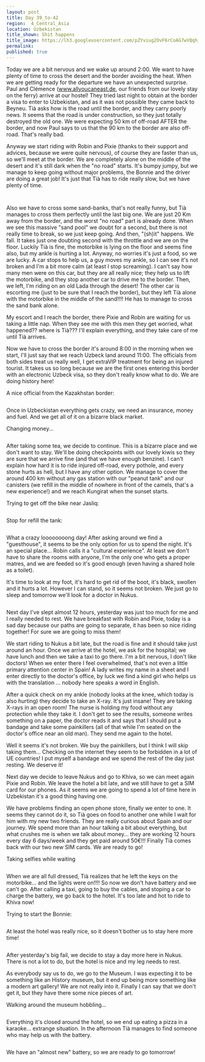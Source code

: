 ```yaml
---
layout: post
title: Day 39_to-42
region:  4_Central_Asia
location: Uzbekistan
title_shown: Shit happens
title_image: https://lh3.googleusercontent.com/pZYviug2OvF6rCoAG7wVQqh_Z7EgywrE9KgaVVAghq6AWlBwdVNLNmiqLNjugNN3OuaaoriS31K4yOsK7ltmTOQjqX-MEekAOEiKNWb63J_cSCusW7LpAUWz4h4QshJQZPUhk6PqdPj1q0tYi0RW6mKt25UoQJpEx74U_HxNgzIVUUBq7PbFp1sfgicXLH5XZSdzYqYy9QAUq5taqVIw5zkqzywPmAz1NY0HH2m4Y58mEs0JtXfo_iKEa2Y17OFnvDEs4rmFKOlj7kTnbscKCZq2XS4tO_vxA6tcjDh4Qp-ZhAgba3_Q9tMZFX14cNUXmnR-5YuT0obrB4ldt9sLvZOufhcQ4sglIfxOpB7ZszVN5RmOsdZTYmwniUAKiVa76tEUHhEjCiEMQZ6Oc2i2-QHEA5StY67owi7hIarJKNo2JUT7XvTO28Dk-xBiJ-LW23escygg6zqwdkf7tqk0pplJ6jSLB1aYRZeLPbhoEqGzoK1qibMb5717j5OIzqPCB0dEKTHx8WWWkt2PIsfeIufN88bie72WTuNOA6m0lar89NTMEcEiJfpRgMCstD2OwuabHEc39NG0RWECMW_DNzFKyyDMYmk6n7GTQfGp54xvymYZDDpwZscvmNBo77cyw55yzTppWefDdPkpuub-ZJP6ZIkwyQaz5QOL8YHecBhO7Z29j0OtQOmdUk08xN5hxNlVmU-DmN0u6-ES2Uk=w836-h627-no
permalink: 
published: true
---
```


Today we are a bit nervous and we wake up around 2:00. We want to have plenty of time to cross the desert and the border avoiding the heat. When we are getting ready for the departure we have an unexpected surprise. Paul and Clémence (www.allyoucaneast.de, our friends from our lovely stay on the ferry) arrive at our hostel! They tried last night to obtain at the border a visa to enter to Uzbekistan, and as it was not possible they came back to Beyneu. Tià asks how is the road until the border, and they carry poorly news. It seems that the road is under construction, so they just totally destroyed the old one. We were expecting 50 km of off-road AFTER the border, and now Paul says to us that the 90 km to the border are also off-road. That's really bad.

Anyway we start riding with Robin and Pixie (thanks to their support and advices, because we were quite nervous), of course they are faster than us, so we'll meet at the border. We are completely alone on the middle of the desert and it's still dark when the "no road" starts. It's bumpy jumpy, but we manage to keep going without major problems, the Bonnie and the driver are doing a great job! It's just that Tià has to ride really slow, but we have plenty of time.

<p><a
href="https://lh3.googleusercontent.com/1M2qNEjq7X33EJfsD4CYU9j160gaocX9dBNBGdCRxNXBqNOG9KlCKdblKQfZULr7Psx7KrgdB8mVqckjiSHC-5XxJZHuQGTdWVOvi8hOvkpuJfTxwXzG0LGsTbrucwn-rkEFPt-e5qgDeN6YnxQTRfdyWf3_EO_GC3OP9kbM1CVR1UUwnr-ls_0XgGf6tRFHU8Axy5htjclAkVz_XO7-XYQayBxA7_vaEULZRVJ9YlQ6UzM-llrX3VyKBBqltef4YWTc2Zohxg0xHjcUctVpEdUqSINn6Njmg2yKx8mItTUDxIgAkNomyLoif1QN7CEowSarc44flgs9vCCpNXig_nC8D5h6ftAUItRIpgUSpLEOd1xRL4HIq68Sdefae1u2z1xHA8ErJiUSD2vh4tG2tKXAu0Kf5AhLNCG_J0nDOASCfBUsSqnhXHFqy5iYF42Aton7sleoCKavKUzuM4DCUwRVXQUqu9kGg-QJcuQ3cJpSg_cH2PcvyS8N-L_ob3o4yonSN5FQQ1lHQa6I9O-TujFTzjSvC2Aq_Rmem3dOF2viKy4uXCss4RJC9wPFvxh2vJnP9CYlKXwoQ2MCjGNFlV0dg_Vcmkw0G2uSBnBefS8xGHHKrUWQOPcTpq34i7hDYIz_gEDmv-aJgNC6G79GGLOeJqaSmx1clw=w1052-h789-no"><img 
src="https://lh3.googleusercontent.com/1M2qNEjq7X33EJfsD4CYU9j160gaocX9dBNBGdCRxNXBqNOG9KlCKdblKQfZULr7Psx7KrgdB8mVqckjiSHC-5XxJZHuQGTdWVOvi8hOvkpuJfTxwXzG0LGsTbrucwn-rkEFPt-e5qgDeN6YnxQTRfdyWf3_EO_GC3OP9kbM1CVR1UUwnr-ls_0XgGf6tRFHU8Axy5htjclAkVz_XO7-XYQayBxA7_vaEULZRVJ9YlQ6UzM-llrX3VyKBBqltef4YWTc2Zohxg0xHjcUctVpEdUqSINn6Njmg2yKx8mItTUDxIgAkNomyLoif1QN7CEowSarc44flgs9vCCpNXig_nC8D5h6ftAUItRIpgUSpLEOd1xRL4HIq68Sdefae1u2z1xHA8ErJiUSD2vh4tG2tKXAu0Kf5AhLNCG_J0nDOASCfBUsSqnhXHFqy5iYF42Aton7sleoCKavKUzuM4DCUwRVXQUqu9kGg-QJcuQ3cJpSg_cH2PcvyS8N-L_ob3o4yonSN5FQQ1lHQa6I9O-TujFTzjSvC2Aq_Rmem3dOF2viKy4uXCss4RJC9wPFvxh2vJnP9CYlKXwoQ2MCjGNFlV0dg_Vcmkw0G2uSBnBefS8xGHHKrUWQOPcTpq34i7hDYIz_gEDmv-aJgNC6G79GGLOeJqaSmx1clw=w1052-h789-no" class="oversize" alt=""></a></p>

<p><a
href="https://lh3.googleusercontent.com/G_ar8bSRL03slUb7eEfeSmTp4UvTMAbWi31iuKgEa83MyuFKtIA0ujlaBHQmN2VClwwjTQOtFoT0Mc-fN6LlbzPhQuMkRtsVQVh95sNVlrbz6zFuzVOEa06JvlbbfwCyj7uCEBpjjuT6cBFXU6AcGo8OEZb4a_hxWIbYbrGphuS31_wdwXQrxyLLz2ysTXbdI32teRk8FlwYNjC7WaPnGoBECdwdmxSAhjC6-YKWbpriyiXHL0axkpjf17_F92JGkLRR94xbUooDRr5b-D-gCbIzakvcIR7-RuoX605M_crg1tetv0MT_xxGV4qV6rIGGI9r-lekZqqUq3aEp0T125uwmiolN1hYYnK9TubduGZK0_bPi2ZbaDdhvCTwNXRWvIEJ-jxSUBgjiAa4Im4m_FStllL30tbwhu6ToZt_zqv9qdiOhEsJ54CEIdsJy7ihgAlppsYTsCdQayO2nmt01Y3iShIcVSpXffZtCwDHlVovQoz2YTH11kgWzo-oW94lYkuC7W8nuQ8NOjMoL3GIqtpqGfWx0_mOBgVu3f47O4ldbK59N7H9ShJ7e1vUbXaiepvGz34tMuBeAaivGrZEdwpVlOwtd5q7SsPFaiGLn5OkJ-TSeCk6HdwdO5t47QdjfUxCkJWKD65XkCx00MBrEEf9YzKTqOgvuA=w1052-h789-no"><img 
src="https://lh3.googleusercontent.com/G_ar8bSRL03slUb7eEfeSmTp4UvTMAbWi31iuKgEa83MyuFKtIA0ujlaBHQmN2VClwwjTQOtFoT0Mc-fN6LlbzPhQuMkRtsVQVh95sNVlrbz6zFuzVOEa06JvlbbfwCyj7uCEBpjjuT6cBFXU6AcGo8OEZb4a_hxWIbYbrGphuS31_wdwXQrxyLLz2ysTXbdI32teRk8FlwYNjC7WaPnGoBECdwdmxSAhjC6-YKWbpriyiXHL0axkpjf17_F92JGkLRR94xbUooDRr5b-D-gCbIzakvcIR7-RuoX605M_crg1tetv0MT_xxGV4qV6rIGGI9r-lekZqqUq3aEp0T125uwmiolN1hYYnK9TubduGZK0_bPi2ZbaDdhvCTwNXRWvIEJ-jxSUBgjiAa4Im4m_FStllL30tbwhu6ToZt_zqv9qdiOhEsJ54CEIdsJy7ihgAlppsYTsCdQayO2nmt01Y3iShIcVSpXffZtCwDHlVovQoz2YTH11kgWzo-oW94lYkuC7W8nuQ8NOjMoL3GIqtpqGfWx0_mOBgVu3f47O4ldbK59N7H9ShJ7e1vUbXaiepvGz34tMuBeAaivGrZEdwpVlOwtd5q7SsPFaiGLn5OkJ-TSeCk6HdwdO5t47QdjfUxCkJWKD65XkCx00MBrEEf9YzKTqOgvuA=w1052-h789-no" class="oversize" alt=""></a></p>

Also we have to cross some sand-banks, that's not really funny, but Tià manages to cross them perfectly until the last big one. We are just 20 Km away from the border, and the worst "no road" part is already done. When we see this massive "sand pool" we doubt for a second, but there is not really time to break, so we just keep going. And then, "(sh)it" happens. We fall. It takes just one doubting second with the throttle and we are on the floor. Luckily Tià is fine, the motorbike is lying on the floor and seems fine also, but my ankle is hurting a lot. Anyway, no worries it's just a food, so we are lucky. A car stops to help us, a guy moves my ankle, so I can see it's not broken and I'm a bit more calm (at least I stop screaming). I can't say how many men were on this car, but they are all really nice; they help us to lift the motorbike, and they stop another car to drive me to the border. Then, we left, I'm riding on an old Lada through the desert! The other car is escorting me (just to be sure that I reach the border), but they left Tià alone with the motorbike in the middle of the sand!!!! He has to manage to cross the sand bank alone.

My escort and I reach the border, there Pixie and Robin are waiting for us taking a little nap. When they see me with this men they get worried, what happened?? where is Tià??? I'll explain everything, and they take care of me until Tià arrives. 

Now we have to cross the border it's around 8:00 in the morning when we start, I'll just say that we reach Uzbeck land around 11:00. The officials from both sides treat us really well, I get extraVIP treatment for being an injured tourist. It takes us so long because we are the first ones entering this border with an electronic Uzbeck visa, so they don't really know what to do. We are doing history here!

A nice official from the Kazakhstan border:

<p><a
href="https://lh3.googleusercontent.com/fWauJAIeteCSxynltsIX0cPC2TeaXQyKgvqRKsc_4HkiHpDJcOYgjxeJSbp-OUSIuE2GlLh5oR-KH_kIzPJDToF3dsrPF3cRVNnmPTCL1VMUsL0v9Xna6T9xyqMWlnJjOvzjXFvT1kQstr6yXNOMNUJYqf3dzQoMPsovBtA5w0pnFK95lH81Fcukp_Ai5YhOQS6YpRHkngDhxrlpigQ2kwabqBezn3Nm0UDA7i7vjs1TFsBJV0p4sKrV165-Rgse0nMlsgvWITiKahIiN8c0SGOBbl6aArG4QprtfIuAxuL2dUu9mN9uRlcC8Sgnut4c3QonUGoSgoMOFvNUXKJll2mRC4ITrPLN00pNa-FTtT0ZrYG35lDYfVuq9FNUVCvrPIDGSIkxI06m41gUPTN7_YCXX1LNQJ7vWmW178rgfoTwC9PLkKhzo7CiCm-F_QFbHAv7wsxKaum0OADjUpo0GuIGuMeM03T4WB8e71TOkoEZIReXBfUvQwc_JQqPvUIycffiWlBM-b9x_y3TJodj1AfUb6dRNCLm6jVgnyeHIkbgp6fSa3IZW_w-80TyTA2StQPVE4Lk1TkfN0D6_bBo7m2KZYz3n9dH6-0RdMAYRnxsP4BILNUKBkNvxwSiPVK8INtlpI6bBoqiA9tXtyjSXVNl3CuYdMTSVA=w640-h480-no"><img 
src="https://lh3.googleusercontent.com/fWauJAIeteCSxynltsIX0cPC2TeaXQyKgvqRKsc_4HkiHpDJcOYgjxeJSbp-OUSIuE2GlLh5oR-KH_kIzPJDToF3dsrPF3cRVNnmPTCL1VMUsL0v9Xna6T9xyqMWlnJjOvzjXFvT1kQstr6yXNOMNUJYqf3dzQoMPsovBtA5w0pnFK95lH81Fcukp_Ai5YhOQS6YpRHkngDhxrlpigQ2kwabqBezn3Nm0UDA7i7vjs1TFsBJV0p4sKrV165-Rgse0nMlsgvWITiKahIiN8c0SGOBbl6aArG4QprtfIuAxuL2dUu9mN9uRlcC8Sgnut4c3QonUGoSgoMOFvNUXKJll2mRC4ITrPLN00pNa-FTtT0ZrYG35lDYfVuq9FNUVCvrPIDGSIkxI06m41gUPTN7_YCXX1LNQJ7vWmW178rgfoTwC9PLkKhzo7CiCm-F_QFbHAv7wsxKaum0OADjUpo0GuIGuMeM03T4WB8e71TOkoEZIReXBfUvQwc_JQqPvUIycffiWlBM-b9x_y3TJodj1AfUb6dRNCLm6jVgnyeHIkbgp6fSa3IZW_w-80TyTA2StQPVE4Lk1TkfN0D6_bBo7m2KZYz3n9dH6-0RdMAYRnxsP4BILNUKBkNvxwSiPVK8INtlpI6bBoqiA9tXtyjSXVNl3CuYdMTSVA=w640-h480-no" class="oversize" alt=""></a></p>

Once in Uzbeckistan everything gets crazy, we need an insurance, money and fuel. And we get all of it on a bizarre black market. 

Changing money...

<p><a
href="https://lh3.googleusercontent.com/u3CdIZZ-8VTKMDj_Od1OIHfH8k8oLmzKMc6tFUz57AF3k36JMFyniS7qyl-1uVpPuJr8vHr2aEzBZ5iefEMXCkH7FFlhCeoAXDYbi-wkfjnYU6CJ_3MBhrAHuH6g0omPmtxrQl8-4-jpl0cMHOaRibBhMzRpve9D8QRPG9dxvowAxFkpEkVcgppwV_gfYkZdgYWyGn3whgFhIbnYiuC1yVOGGa3S_WISKA7Cf6wRqAhct7-8zXLkgJby30y9GU-tyk6T_QZm4yKoLynzt4gcG3h-DsPGngueDaNHGx6XyoB_2gsRhcg-yz0xtO4jwJgU-GAkiOrzfp-hwthqs3pW2EDXfiaU-vzRsCCkPCWf61Fkk9G_DdFwoLMQLtFiqvmM4z6KkljuVJr1HmcmkaSNa63HSy7f1jD8BAXR2PqAUhrJLJ5UP4P8EA2CdDmLy38Lyp6ah1U6Mxn53TikDS1PRJCbYPhj7jMw4PfUE_xTkfnoGj4ppCND6jcMyox7fh0qaXcv4NiHgGNcI7XWBe7PeDMajHqxJEPLbhAoetpfsDNms95KjrL8WY7jOaCIzbZU6WlOPfSd8dIkASzT_-PmvxmdU_FAlZyFvdP3pnj-LMi43RaaZELwizdMTLOijDElDZCpjs0cfNjzPYdSD--0cjYdLLIvc0uQ1g=w840-h630-no"><img 
src="https://lh3.googleusercontent.com/u3CdIZZ-8VTKMDj_Od1OIHfH8k8oLmzKMc6tFUz57AF3k36JMFyniS7qyl-1uVpPuJr8vHr2aEzBZ5iefEMXCkH7FFlhCeoAXDYbi-wkfjnYU6CJ_3MBhrAHuH6g0omPmtxrQl8-4-jpl0cMHOaRibBhMzRpve9D8QRPG9dxvowAxFkpEkVcgppwV_gfYkZdgYWyGn3whgFhIbnYiuC1yVOGGa3S_WISKA7Cf6wRqAhct7-8zXLkgJby30y9GU-tyk6T_QZm4yKoLynzt4gcG3h-DsPGngueDaNHGx6XyoB_2gsRhcg-yz0xtO4jwJgU-GAkiOrzfp-hwthqs3pW2EDXfiaU-vzRsCCkPCWf61Fkk9G_DdFwoLMQLtFiqvmM4z6KkljuVJr1HmcmkaSNa63HSy7f1jD8BAXR2PqAUhrJLJ5UP4P8EA2CdDmLy38Lyp6ah1U6Mxn53TikDS1PRJCbYPhj7jMw4PfUE_xTkfnoGj4ppCND6jcMyox7fh0qaXcv4NiHgGNcI7XWBe7PeDMajHqxJEPLbhAoetpfsDNms95KjrL8WY7jOaCIzbZU6WlOPfSd8dIkASzT_-PmvxmdU_FAlZyFvdP3pnj-LMi43RaaZELwizdMTLOijDElDZCpjs0cfNjzPYdSD--0cjYdLLIvc0uQ1g=w840-h630-no" class="oversize" alt=""></a></p>

After taking some tea, we decide to continue. This is a bizarre place and we don't want to stay. We'll be doing checkpoints with our lovely kiwis so they are sure that we arrive fine (and that we have enough benzine). I can't explain how hard it is to ride injured off-road, every pothole, and every stone hurts as hell, but I have any other option. We manage to cover the around 400 km without any gas station with our "peanut tank" and our canisters (we refill in the middle of nowhere in front of the camels, that's a new experience!) and we reach Kungirat when the sunset starts.

Trying to get off the bike near Jasliq:

<p><a
href="https://lh3.googleusercontent.com/Tmae8pWJLiRoBJlTqEzguFQ4qGVapnjVuf2fLlMufxX4QebBAtAhb-u1aDE4pqu4GnWJZKqIFOyOYQfs3FsNnAb3_zjJxYtyhnTSvV_a-RL0R_oF9G0iYM9Asr-BIQVpstpJXHEnh9UU-xuD_GX0qA2d73d1jJIk-Q6wpuZheJTQWJFhONJOtz770Rz4rQTxH0J5LeZTRGB35S8l0quLdI7Ww3Qx0IrhSdLthvm6uVMeaAdYcJWjCa7QKa3wH77HXJVvu1UIY-fcEKnJwz48m4px48Qnz_OKzv5YmJtRUYmbFfyRqSSlkUnGWgdtu_Uew-rMIWClH5y2wI_3W4on-TZHU94aZLrpBW5l_EH8-iwKbur7lFr1_BLsOGnNyaCgnrkCmSC83eXfdAcmcKETI-gaxjYxyfdWOxcdkvNNsPhD0BKk0a4oEr33sUUlyYpIV9hwHbYYt5P3LIPxOBEvFFhtCZH9EnUCMAERKDbepily1ExyuB4VkgDeatQ5pcjJ0FWAecrjorDcUVEMCVh38VZpPfuAfmSvvwluG0Tpx0AXqQH3IWuN5oq2NGdvJfPH-h5P6yyxEaqa3Hp9y35TKaTEd9PrQFaFsOLqTpZKwYxVYer00GQDaXqhhK9yAzUSMHdzXlNMU65YxCzy7x-RVk_2ELEsTQelbg=w592-h789-no"><img 
src="https://lh3.googleusercontent.com/Tmae8pWJLiRoBJlTqEzguFQ4qGVapnjVuf2fLlMufxX4QebBAtAhb-u1aDE4pqu4GnWJZKqIFOyOYQfs3FsNnAb3_zjJxYtyhnTSvV_a-RL0R_oF9G0iYM9Asr-BIQVpstpJXHEnh9UU-xuD_GX0qA2d73d1jJIk-Q6wpuZheJTQWJFhONJOtz770Rz4rQTxH0J5LeZTRGB35S8l0quLdI7Ww3Qx0IrhSdLthvm6uVMeaAdYcJWjCa7QKa3wH77HXJVvu1UIY-fcEKnJwz48m4px48Qnz_OKzv5YmJtRUYmbFfyRqSSlkUnGWgdtu_Uew-rMIWClH5y2wI_3W4on-TZHU94aZLrpBW5l_EH8-iwKbur7lFr1_BLsOGnNyaCgnrkCmSC83eXfdAcmcKETI-gaxjYxyfdWOxcdkvNNsPhD0BKk0a4oEr33sUUlyYpIV9hwHbYYt5P3LIPxOBEvFFhtCZH9EnUCMAERKDbepily1ExyuB4VkgDeatQ5pcjJ0FWAecrjorDcUVEMCVh38VZpPfuAfmSvvwluG0Tpx0AXqQH3IWuN5oq2NGdvJfPH-h5P6yyxEaqa3Hp9y35TKaTEd9PrQFaFsOLqTpZKwYxVYer00GQDaXqhhK9yAzUSMHdzXlNMU65YxCzy7x-RVk_2ELEsTQelbg=w592-h789-no" class="oversize" alt=""></a></p>

Stop for refill the tank:

<p><a
href="https://lh3.googleusercontent.com/cAc5teJLvYKtzChDoCS35qApX623iYiRMyOLZEpqtdvrd0Q5my5IRcEfY4jqA51JO5ZTLvJ64ftbqCs2hmqRjdfACiCjXYQ1_sLM9WYjOMh4ONwSVCxvVXp5NFKme9y3xapMv2C8TDs6FCE8MWGzI3X_SG9Qv7LEVTkBhmq3CYXiUcTcJeikWxMppK2Cv6vMvjmczO7beNp8OfVju8l0DbKS02zCSIs338igkpeunwcBv45mq1yXGLdGGaFwfttjKGZnzTdHxU5SueuBUv_2TOjCi--a-FO9niDzsFEvR76RQHNroCrqWIULbBHb6zcAuQhzV7mMp6qq46zo1XyMHYKeHx5yT3iQBPqJbRwu2EmtD6_B32wjx7n4QDP2DjSjRzREDrHgGzNs7elzJFSI-x93Vf0yL788WKLmTdZJV4hUiNYlGXpBHoYzcPAhZr8F2y8Ey5NOtCIszAPWjawlyEAzrK8Acfy9NmymMW29TD1ELeV6ZkAWa26iBpgPZwWnbUmYXJszjmXcTdSEOOlE6F_bL6Sged-sRjQFtfRmw3gVNUVWPKQibcoLA_U2W5co9jfBcyUueEl0AWqq6twem3ULPRsuPEfnZ_0L5IUqcp5Dy6PZeFBpkO4p9ChYCbHVglTuKt9cbhg7JeC_Dh-00TlTQu9kxBW59g=w591-h788-no"><img 
src="https://lh3.googleusercontent.com/cAc5teJLvYKtzChDoCS35qApX623iYiRMyOLZEpqtdvrd0Q5my5IRcEfY4jqA51JO5ZTLvJ64ftbqCs2hmqRjdfACiCjXYQ1_sLM9WYjOMh4ONwSVCxvVXp5NFKme9y3xapMv2C8TDs6FCE8MWGzI3X_SG9Qv7LEVTkBhmq3CYXiUcTcJeikWxMppK2Cv6vMvjmczO7beNp8OfVju8l0DbKS02zCSIs338igkpeunwcBv45mq1yXGLdGGaFwfttjKGZnzTdHxU5SueuBUv_2TOjCi--a-FO9niDzsFEvR76RQHNroCrqWIULbBHb6zcAuQhzV7mMp6qq46zo1XyMHYKeHx5yT3iQBPqJbRwu2EmtD6_B32wjx7n4QDP2DjSjRzREDrHgGzNs7elzJFSI-x93Vf0yL788WKLmTdZJV4hUiNYlGXpBHoYzcPAhZr8F2y8Ey5NOtCIszAPWjawlyEAzrK8Acfy9NmymMW29TD1ELeV6ZkAWa26iBpgPZwWnbUmYXJszjmXcTdSEOOlE6F_bL6Sged-sRjQFtfRmw3gVNUVWPKQibcoLA_U2W5co9jfBcyUueEl0AWqq6twem3ULPRsuPEfnZ_0L5IUqcp5Dy6PZeFBpkO4p9ChYCbHVglTuKt9cbhg7JeC_Dh-00TlTQu9kxBW59g=w591-h788-no" class="oversize" alt=""></a></p>


What a crazy loooooooong day! After asking around we find a "guesthouse", it seems to be the only option for us to spend the night. It's an special place... Robin calls it a "cultural experience". At least we don't have to share the rooms with anyone, I'm the only one who gets a proper matres, and we are feeded so it's good enough (even having a shared hole as a toilet).

It's time to look at my foot, it's hard to get rid of the boot, it's black, swollen and it hurts a lot. However I can stand, so it seems not broken. We just go to sleep and tomorrow we'll look for a doctor in Nukus.

<p><a
href="https://lh3.googleusercontent.com/CnBkJZSv9i8G8qvud0MIR3oLvxIVkhkZuWENvscM-mL7tLAqvoudQdyKGTR-L2sPLCMcJGtDnM8Hx7zYZQROQoOQOklWWJU2RO-tDWE9_y8egmy9o7eWZ0AMmf4Djfpl93-bLR6DsKJvYNNxU9YfIrNiqbrcahNzwYbBRC8fugiOSG0ONYEwfsNwzAs5qqH2kMfQRI2AyM00m3lp767T2ZE-j11GwX53ZnTL9v8JMTaN3wJwzwReyY2Jy3zGVFssTMt9DIWyuRNLdoir0KB4d3lam96cLMf0V3YNpgy2l5tm5eWtA4IofU5F3v8UFqijnUB7C8rWtIT3js-pl_3KZapS__EfenGi6RD6V6kVmSSVaJT-WjKo6UiqrbtHuwd19WN5j9JrHnyKJr0Tc-1S58vD0U30S6NNVvYSfVdM-3-t6Sg-0hdh0-INi8dyRItW8DL3xoVI3vET_WlVIz60uuo7PuBYaabAWinUNLhwmCrX1mCrAYRI24d3qxIqzUDkIna6sUCCwlnTgx6HVbeiBaCeXa-xFnIy0hmKTYPyRDH-agDGEEq8G2ALsdvjoyjKD9ydQD-5p8j8saaCCWns5uyZX4bL-AWvaBILaTmk7nEcjqj4yB1O6vWzQUwcIrZ5_wqyCbXliftkfynNvY5qFgBl0DrbVIsT416H1xvEU-Qx8_KwZSelwVkhxIbgXKKDyGszKkP6R-1l-nT8u4M=w887-h627-no"><img 
src="https://lh3.googleusercontent.com/CnBkJZSv9i8G8qvud0MIR3oLvxIVkhkZuWENvscM-mL7tLAqvoudQdyKGTR-L2sPLCMcJGtDnM8Hx7zYZQROQoOQOklWWJU2RO-tDWE9_y8egmy9o7eWZ0AMmf4Djfpl93-bLR6DsKJvYNNxU9YfIrNiqbrcahNzwYbBRC8fugiOSG0ONYEwfsNwzAs5qqH2kMfQRI2AyM00m3lp767T2ZE-j11GwX53ZnTL9v8JMTaN3wJwzwReyY2Jy3zGVFssTMt9DIWyuRNLdoir0KB4d3lam96cLMf0V3YNpgy2l5tm5eWtA4IofU5F3v8UFqijnUB7C8rWtIT3js-pl_3KZapS__EfenGi6RD6V6kVmSSVaJT-WjKo6UiqrbtHuwd19WN5j9JrHnyKJr0Tc-1S58vD0U30S6NNVvYSfVdM-3-t6Sg-0hdh0-INi8dyRItW8DL3xoVI3vET_WlVIz60uuo7PuBYaabAWinUNLhwmCrX1mCrAYRI24d3qxIqzUDkIna6sUCCwlnTgx6HVbeiBaCeXa-xFnIy0hmKTYPyRDH-agDGEEq8G2ALsdvjoyjKD9ydQD-5p8j8saaCCWns5uyZX4bL-AWvaBILaTmk7nEcjqj4yB1O6vWzQUwcIrZ5_wqyCbXliftkfynNvY5qFgBl0DrbVIsT416H1xvEU-Qx8_KwZSelwVkhxIbgXKKDyGszKkP6R-1l-nT8u4M=w887-h627-no" class="oversize" alt=""></a></p>

Next day I've slept almost 12 hours, yesterday was just too much for me and I really needed to rest. We have breakfast with Robin and Pixie, today is a sad day because our paths are going to separate, it has been so nice riding together! For sure we are going to miss them!

We start riding to Nukus a bit late, but the road is fine and it should take just around an hour. Once we arrive at the hotel, we ask for the hospital; we have lunch and then we take a taxi to go there. I'm a bit nervous, I don't like doctors! When we enter there I feel overwhelmed, that's not even a little primary attention center in Spain! A lady writes my name in a sheet and I enter directly to the doctor's office, by luck we find a kind girl who helps us with the translation ... nobody here speaks a word in English.

After a quick check on my ankle (nobody looks at the knee, which today is also hurting) they decide to take an X-ray. It's just insane! They are taking X-rays in an open room! The nurse is holding my food without any protection while they take it. I don't get to see the results, someone writes something on a paper, the doctor reads it and says that I should put a bandage and take some painkillers (all of that while I'm seated on the doctor's office near an old man). They send me again to the hotel.

Well it seems it's not broken. We buy the painkillers, but I think I will skip taking them... Checking on the internet they seem to be forbidden in a lot of UE countries! I put myself a bandage and we spend the rest of the day just resting. We deserve it!

Next day we decide to leave Nukus and go to Khiva, so we can meet again Pixie and Robin. We leave the hotel a bit late, and we still have to get a SIM card for our phones. As it seems we are going to spend a lot of time here in Uzbekistan it's a good thing having one.

We have problems finding an open phone store, finally we enter to one. It seems they cannot do it, so Tià goes on food to another one while I wait for him with my new two friends. They are really curious about Spain and our journey. We spend more than an hour talking a bit about everything, but what crushes me is when we talk about money... they are working 12 hours every day 6 days/week and they get paid around 50€!!! Finally Tià comes back with our two new SIM cards. We are ready to go!

Taking selfies while waiting

<p><a
href="https://lh3.googleusercontent.com/q0lxIbiyzR67E69H4UTvPZKBckOtSQGhjeySlp2Q7CT7oKCMyNiwlOzVzax-KPDK6eIAvBA-xHDoqz8aIZelGUnRWQFZDcODsnOFkCqCN3gCZrTcX0FxYEllVa2g6aosx7kqH8LZUVK91Ol0CqejuTHjhDqFPL7UcgCsg0Dh5DZLpl6LDYQIZbmURwAjY790m0LfoniW3pme_3BgPhPqejmTBfydr7rhRXqX9SPnVFBaRgiFC-GgdVzwKYWuLTEGoNQuey3qZo7o5iXS3feV-yfmH0smzfFAfCSDo3bv8qFqEjgA1O6GZC3WEXWPSvV3uv7USLoq-LkBave4Yj22MkbbXe33uqg6qVEdUgHUA7pAC0RQtSc6RhVjpSjXWgn5MqlCjGOb1G6_Vry-EP-ZvFwOO8AdHgUURa8_Y36ja-nyegSL5AHaT0GzRlskRGs95caQcnEFRQAPYWH5dYe_AjzipFZRBou4ZINwHglCgVw9izsggXwwZUm6Izh9il0w8_gQyyF7h_VYJsbNdqqlgVHiGGfubnxlcbaeE8N51eQF08-weWv74lgpDKm8vxgN_RihQvD6C_k-gK3Lpe1bRx9VqpLoJpNgQAht0FnizEaTPQpvAUulJqycQ_X_roL5mHna3U7JeeIlj7Rm1WRjX2-PH5mwms5-uw=w1052-h789-no"><img 
src="https://lh3.googleusercontent.com/q0lxIbiyzR67E69H4UTvPZKBckOtSQGhjeySlp2Q7CT7oKCMyNiwlOzVzax-KPDK6eIAvBA-xHDoqz8aIZelGUnRWQFZDcODsnOFkCqCN3gCZrTcX0FxYEllVa2g6aosx7kqH8LZUVK91Ol0CqejuTHjhDqFPL7UcgCsg0Dh5DZLpl6LDYQIZbmURwAjY790m0LfoniW3pme_3BgPhPqejmTBfydr7rhRXqX9SPnVFBaRgiFC-GgdVzwKYWuLTEGoNQuey3qZo7o5iXS3feV-yfmH0smzfFAfCSDo3bv8qFqEjgA1O6GZC3WEXWPSvV3uv7USLoq-LkBave4Yj22MkbbXe33uqg6qVEdUgHUA7pAC0RQtSc6RhVjpSjXWgn5MqlCjGOb1G6_Vry-EP-ZvFwOO8AdHgUURa8_Y36ja-nyegSL5AHaT0GzRlskRGs95caQcnEFRQAPYWH5dYe_AjzipFZRBou4ZINwHglCgVw9izsggXwwZUm6Izh9il0w8_gQyyF7h_VYJsbNdqqlgVHiGGfubnxlcbaeE8N51eQF08-weWv74lgpDKm8vxgN_RihQvD6C_k-gK3Lpe1bRx9VqpLoJpNgQAht0FnizEaTPQpvAUulJqycQ_X_roL5mHna3U7JeeIlj7Rm1WRjX2-PH5mwms5-uw=w1052-h789-no" class="oversize" alt=""></a></p>

When we are all full dressed, Tià realizes that he left the keys on the motorbike... and the lights were on!!!! So now we don't have battery and we can't go. After calling a taxi, going to buy the cables, and stoping a car to charge the battery, we go back to the hotel. It's too late and hot to ride to Khiva now!

Trying to start the Bonnie:

<p><a
href="https://lh3.googleusercontent.com/G0JgDJS8-ev86LsuXYexgktl8N1GTL47t2RF5SDyBBn0Sas443FiRy6xZ_f24iHrzUOQzrS3YUXHatHvCx-tc-TCMY4GMfJ2earjUsr_-5995sYfOnjwvpimF8pNnhYIYIT4j02DRUHFmZMeRmB8FmI3Y_5grNO_C9tIAGypDp5vWsRAyYoN1mDy98xCX9I28R4Pw-nPjYVnUQOY0r9fCfySzKxDj_Ms4_Mv8FpOTTwhBuWFdWR0ii38JbYsyT8Y1iv9LhBJzXdpQDhXswHUGuIDwhMMgE9BQ7XU5zOQkC7vpnqBRmcMkEaLxEMuGdN8LJRLl4qlkC48d7KargXVr7mPJiTPz-aiOHSoy5COcdO2dGKCIdllkr8WZkjCpFLd_KyLTrbPPCPTrC7ydwzH8mDlt90ntQxTFULjsa7PgXeBN3tyI9nwDviLN-2DizWmpUMw-RHjpYi0Y5sFpsiDAbsf0PQ_MXQ4WsxgeLuWLGy-oF9H-Ng3PC2FwoSOpi0Q899DkugwKar0G3SqdxxQNUNOZ8Hlsd1mpXUJ2nD22QYx68Qc-9e9qtfbwo7fcm5D4hz4ubwM5gJbkXCdJ-ZnCt-YnBVORvKEExPV3lxgFEDIUZi01YmZ52jGcGpupef_QvpWBZUmAtdhCM2n826rAjI8jIts-b4Zxg=w1052-h789-no"><img 
src="https://lh3.googleusercontent.com/G0JgDJS8-ev86LsuXYexgktl8N1GTL47t2RF5SDyBBn0Sas443FiRy6xZ_f24iHrzUOQzrS3YUXHatHvCx-tc-TCMY4GMfJ2earjUsr_-5995sYfOnjwvpimF8pNnhYIYIT4j02DRUHFmZMeRmB8FmI3Y_5grNO_C9tIAGypDp5vWsRAyYoN1mDy98xCX9I28R4Pw-nPjYVnUQOY0r9fCfySzKxDj_Ms4_Mv8FpOTTwhBuWFdWR0ii38JbYsyT8Y1iv9LhBJzXdpQDhXswHUGuIDwhMMgE9BQ7XU5zOQkC7vpnqBRmcMkEaLxEMuGdN8LJRLl4qlkC48d7KargXVr7mPJiTPz-aiOHSoy5COcdO2dGKCIdllkr8WZkjCpFLd_KyLTrbPPCPTrC7ydwzH8mDlt90ntQxTFULjsa7PgXeBN3tyI9nwDviLN-2DizWmpUMw-RHjpYi0Y5sFpsiDAbsf0PQ_MXQ4WsxgeLuWLGy-oF9H-Ng3PC2FwoSOpi0Q899DkugwKar0G3SqdxxQNUNOZ8Hlsd1mpXUJ2nD22QYx68Qc-9e9qtfbwo7fcm5D4hz4ubwM5gJbkXCdJ-ZnCt-YnBVORvKEExPV3lxgFEDIUZi01YmZ52jGcGpupef_QvpWBZUmAtdhCM2n826rAjI8jIts-b4Zxg=w1052-h789-no" class="oversize" alt=""></a></p>

At least the hotel was really nice, so it doesn't bother us to stay here more time!

<p><a
href="https://lh3.googleusercontent.com/yRz1WoL0J--sZzNzkTJpkyEiO90E4rDkULOZDcjPoTEfYIwWl7LkirpcGIknPF4iSVdNU212HdTDVLrvRlWEOP2Oz7Yf2P9xHZ01rpon3UJ1PDV_Fq7UJeKTayA8VmZD3wH7XNGZw_GEnJtEM3UF0oxGX0Tar4IxXt3BJU8lcfFPMH9YHYFKD9Hf0jvv0qssvxM6-qbk0XGKr9aNUgOfWIjnQvo8sdGIJnjPnZ3IZNBHJ4VsE1gnjSLAWrtiu5p7rqlIq4fvz0hXue3JsGmdPfVuLiF2_W4BMGfFWAJZ44UBjjjDlQKHTWVze1qY4Mb-Vr12sLKDHBw_6xrIh8y4tgttxH1rhKDK16qOaDq_UYAmLl46AXhSv6hJLOMA-JN0TY6qLSGhMoUibF-WocHy_G-CMFI57m3_MQL7y7Ge6a6hoPqZ8pb64Zl5bKHFTO8qXMyU7CO_Tddic_z9trSwhVAtO9EBps1_TjqDABkQNCk8JkUHBDRbM_Nu8wlCijFB9FgluwRvv9UmD4HilHVXcOI3bfdA0dVPJCaAIsKwQ9dIn3DYH6tonTlO315KYvQXmO6Pi3H6_CXFXmsi2oGtXT3hIDc8dLGKLqOMTh9jgOd9CmzoT36lvshr8RbkYFucUh3-lLtx01ELyd-4b5Hm4Q4SqRY-od58SQ=w840-h630-no"><img 
src="https://lh3.googleusercontent.com/yRz1WoL0J--sZzNzkTJpkyEiO90E4rDkULOZDcjPoTEfYIwWl7LkirpcGIknPF4iSVdNU212HdTDVLrvRlWEOP2Oz7Yf2P9xHZ01rpon3UJ1PDV_Fq7UJeKTayA8VmZD3wH7XNGZw_GEnJtEM3UF0oxGX0Tar4IxXt3BJU8lcfFPMH9YHYFKD9Hf0jvv0qssvxM6-qbk0XGKr9aNUgOfWIjnQvo8sdGIJnjPnZ3IZNBHJ4VsE1gnjSLAWrtiu5p7rqlIq4fvz0hXue3JsGmdPfVuLiF2_W4BMGfFWAJZ44UBjjjDlQKHTWVze1qY4Mb-Vr12sLKDHBw_6xrIh8y4tgttxH1rhKDK16qOaDq_UYAmLl46AXhSv6hJLOMA-JN0TY6qLSGhMoUibF-WocHy_G-CMFI57m3_MQL7y7Ge6a6hoPqZ8pb64Zl5bKHFTO8qXMyU7CO_Tddic_z9trSwhVAtO9EBps1_TjqDABkQNCk8JkUHBDRbM_Nu8wlCijFB9FgluwRvv9UmD4HilHVXcOI3bfdA0dVPJCaAIsKwQ9dIn3DYH6tonTlO315KYvQXmO6Pi3H6_CXFXmsi2oGtXT3hIDc8dLGKLqOMTh9jgOd9CmzoT36lvshr8RbkYFucUh3-lLtx01ELyd-4b5Hm4Q4SqRY-od58SQ=w840-h630-no" class="oversize" alt=""></a></p>


After yesterday's big fail, we decide to stay a day more here in Nukus. There is not a lot to do, but the hotel is nice and my leg needs to rest.

As everybody say us to do, we go to the Museum. I was expecting it to be something like an History museum, but it end up being more something like a modern art gallery! We are not really into it. Finally I can say that we don't get it, but they have there some nice pieces of art.

Walking around the museum hobbling...

<p><a
href="https://lh3.googleusercontent.com/Yz8Uez7TSJsUjOg79DYH0K18a6hqZzEy_fwdCbKmZ0i8pol5G-adxO5YDklHING7WsTEg-VvYfL3K_ZMZeJq-zPc96BdtyjtEEfvdpi46BagHw2-NFhN4-_JC8pLVyc4JlBJVLyLvdk2ZwV0OWL2QVaKa979o3N-yLe7lOQR0cowj2qdKJfUm10_qpIH3upYEixaG7SV8_Z0OaRJ1_wFkzDc3MIX5tVvYZ448RThd74EGzrfCZGJQkurj5sLPLQ0bZ1flFz9Gw4T8yg4Wzam83JBuX9CbYb6CdXgiZyOmwctHjXWR_UsPQf5DsFyq1HBl0bg5tYochhsTrJCtstAtP5f3ylxUwKnRwgz7jy2AFGAAzVqE--SpH28v1drcqMS4c-y4AceLpMWZ2M0ZwrH2lbFSu9OQa4gZjLfGSVh598z_2zZIrV8hXbqtzGyl6BQdhcDJgiE3NVQOQAfbhwb_RLxvlKuiAEiSjaRZLKcDvWzMTTytX0r8dqLh7rTN0rfdzuuZU5AkSOdv70Rh6kJpA5eeu5lIQnZBSUyZO28HLX66x4ed58hzKpBCzpDF53cWSwQsC1NW8Gm2hHNw3QYxl2uTAT9ukNYpLYZixrRJ7u1_rkIAd2L0AYLwnmpuo-U1ZLmxx8Z3rCIzVlTtKcnKLQ7LsJ9pvrG3A=w592-h789-no"><img 
src="https://lh3.googleusercontent.com/Yz8Uez7TSJsUjOg79DYH0K18a6hqZzEy_fwdCbKmZ0i8pol5G-adxO5YDklHING7WsTEg-VvYfL3K_ZMZeJq-zPc96BdtyjtEEfvdpi46BagHw2-NFhN4-_JC8pLVyc4JlBJVLyLvdk2ZwV0OWL2QVaKa979o3N-yLe7lOQR0cowj2qdKJfUm10_qpIH3upYEixaG7SV8_Z0OaRJ1_wFkzDc3MIX5tVvYZ448RThd74EGzrfCZGJQkurj5sLPLQ0bZ1flFz9Gw4T8yg4Wzam83JBuX9CbYb6CdXgiZyOmwctHjXWR_UsPQf5DsFyq1HBl0bg5tYochhsTrJCtstAtP5f3ylxUwKnRwgz7jy2AFGAAzVqE--SpH28v1drcqMS4c-y4AceLpMWZ2M0ZwrH2lbFSu9OQa4gZjLfGSVh598z_2zZIrV8hXbqtzGyl6BQdhcDJgiE3NVQOQAfbhwb_RLxvlKuiAEiSjaRZLKcDvWzMTTytX0r8dqLh7rTN0rfdzuuZU5AkSOdv70Rh6kJpA5eeu5lIQnZBSUyZO28HLX66x4ed58hzKpBCzpDF53cWSwQsC1NW8Gm2hHNw3QYxl2uTAT9ukNYpLYZixrRJ7u1_rkIAd2L0AYLwnmpuo-U1ZLmxx8Z3rCIzVlTtKcnKLQ7LsJ9pvrG3A=w592-h789-no" class="oversize" alt=""></a></p>


Everything it's closed around the hotel, so we end up eating a pizza in a karaoke... extrange situation. In the afternoon Tià manages to find someone who may help us with the battery.

<p><a
href="https://lh3.googleusercontent.com/gDlAusfGhIwsKQeqnVKkZG4j8zWJJrUAXv9JAOk0igPVngOsZVzzpm-QYoMHS6rDAVjn7AiQ6B-3-uFdHJEw9Xq_Lo8qWfe-0bzycvagu3PyvHikdd-KqOp_FHSBYp5skMt2AVjT118nB-gnba9xQWZUegH_Iqzdr52psN_gK-Yq2x_5C6nEPZEHJxAfrNU-BzMTGduUgdCf9Sli3UXS7r6UDk5MZYdYqMCAlrm00bLX8TeykDPC-4PVUsxSAp75TUPjUvyRzHLpqfpP2B8kL_bDAs4gZoSCT-N5vOlgCVfwkSqQNGu7LVAHJkMchpD2oB676evnjUgcyB6JyQx5V-AZLrRcnVpF_dai88K3ohmcihYViRqAperejzaBFIbDjk5gZs-_QmnIR479dcMKp6Gqd3M38SsWen3lIeFA-6aG598ane-H3aWiVODI3QmPoN5XOtQkVpPS6rucWSXQCcIfK29NwxZaawRSebZ2sBX7gdTEVrDkfuqL233r9G823JEa4iiKzoL23SNz4SR3q0Yrgul8r8Y-Xp1Mdzfag78CWYeRCwAeVCdz-LPKqryq2YrlVxn6xJ-QpwwxP_OTqFr7Oe9BgT1E9N_n3Nqpw-lS9fA7fPHUKJ4vrKilPR20uZfCWAp222wD2EKBArbrm6m3RLcnI3a-dQ=w1052-h789-no"><img 
src="https://lh3.googleusercontent.com/gDlAusfGhIwsKQeqnVKkZG4j8zWJJrUAXv9JAOk0igPVngOsZVzzpm-QYoMHS6rDAVjn7AiQ6B-3-uFdHJEw9Xq_Lo8qWfe-0bzycvagu3PyvHikdd-KqOp_FHSBYp5skMt2AVjT118nB-gnba9xQWZUegH_Iqzdr52psN_gK-Yq2x_5C6nEPZEHJxAfrNU-BzMTGduUgdCf9Sli3UXS7r6UDk5MZYdYqMCAlrm00bLX8TeykDPC-4PVUsxSAp75TUPjUvyRzHLpqfpP2B8kL_bDAs4gZoSCT-N5vOlgCVfwkSqQNGu7LVAHJkMchpD2oB676evnjUgcyB6JyQx5V-AZLrRcnVpF_dai88K3ohmcihYViRqAperejzaBFIbDjk5gZs-_QmnIR479dcMKp6Gqd3M38SsWen3lIeFA-6aG598ane-H3aWiVODI3QmPoN5XOtQkVpPS6rucWSXQCcIfK29NwxZaawRSebZ2sBX7gdTEVrDkfuqL233r9G823JEa4iiKzoL23SNz4SR3q0Yrgul8r8Y-Xp1Mdzfag78CWYeRCwAeVCdz-LPKqryq2YrlVxn6xJ-QpwwxP_OTqFr7Oe9BgT1E9N_n3Nqpw-lS9fA7fPHUKJ4vrKilPR20uZfCWAp222wD2EKBArbrm6m3RLcnI3a-dQ=w1052-h789-no" class="oversize" alt=""></a></p>

We have an "almost new" battery, so we are ready to go tomorrow!